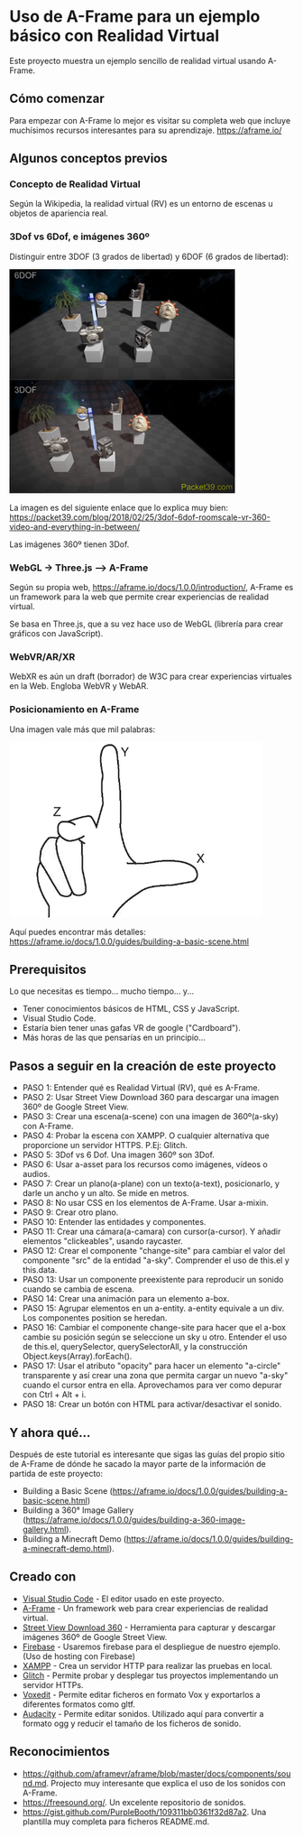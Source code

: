 # Uso de A-Frame para un ejemplo básico con Realidad Virtual

Este proyecto muestra un ejemplo sencillo de realidad virtual usando A-Frame.

## Cómo comenzar

Para empezar con A-Frame lo mejor es visitar su completa web que incluye muchísimos recursos interesantes para su aprendizaje. https://aframe.io/


## Algunos conceptos previos

### Concepto de Realidad Virtual

Según la Wikipedia, la realidad virtual (RV) es un entorno de escenas u objetos de apariencia real.

### 3Dof vs 6Dof, e imágenes 360º

Distinguir entre 3DOF (3 grados de libertad) y 6DOF (6 grados de libertad):

![alt text](https://github.com/tcrurav/A-FRAME-example/blob/master/screenshots/6DOFvs3DOF.gif)

La imagen es del siguiente enlace que lo explica muy bien: https://packet39.com/blog/2018/02/25/3dof-6dof-roomscale-vr-360-video-and-everything-in-between/

Las imágenes 360º tienen 3Dof.

### WebGL -> Three.js --> A-Frame

Según su propia web, https://aframe.io/docs/1.0.0/introduction/, A-Frame es un framework para la web que permite crear experiencias de realidad virtual.

Se basa en Three.js, que a su vez hace uso de WebGL (librería para crear gráficos con JavaScript).

### WebVR/AR/XR

WebXR es aún un draft (borrador) de W3C para crear experiencias virtuales en la Web. Engloba WebVR y WebAR.

### Posicionamiento en A-Frame

Una imagen vale más que mil palabras:

![alt text](https://github.com/tcrurav/A-FRAME-example/blob/master/screenshots/position.jpg)

Aquí puedes encontrar más detalles: https://aframe.io/docs/1.0.0/guides/building-a-basic-scene.html


## Prerequisitos

Lo que necesitas es tiempo... mucho tiempo... y...

* Tener conocimientos básicos de HTML, CSS y JavaScript.
* Visual Studio Code.
* Estaría bien tener unas gafas VR de google ("Cardboard").
* Más horas de las que pensarías en un principio...

## Pasos a seguir en la creación de este proyecto

* PASO 1: Entender qué es Realidad Virtual (RV), qué es A-Frame. 
* PASO 2: Usar Street View Download 360 para descargar una imagen 360º de Google Street View.
* PASO 3: Crear una escena(a-scene) con una imagen de 360º(a-sky) con A-Frame.
* PASO 4: Probar la escena con XAMPP. O cualquier alternativa que proporcione un servidor HTTPS. P.Ej: Glitch.
* PASO 5: 3Dof vs 6 Dof. Una imagen 360º son 3Dof.
* PASO 6: Usar a-asset para los recursos como imágenes, vídeos o audios.
* PASO 7: Crear un plano(a-plane) con un texto(a-text), posicionarlo, y darle un ancho y un alto. Se mide en metros.
* PASO 8: No usar CSS en los elementos de A-Frame. Usar a-mixin.
* PASO 9: Crear otro plano.
* PASO 10: Entender las entidades y componentes.
* PASO 11: Crear una cámara(a-camara) con cursor(a-cursor). Y añadir elementos "clickeables", usando raycaster.
* PASO 12: Crear el componente "change-site" para cambiar el valor del componente "src" de la entidad "a-sky". Comprender el uso de this.el y this.data.
* PASO 13: Usar un componente preexistente para reproducir un sonido cuando se cambia de escena.
* PASO 14: Crear una animación para un elemento a-box.
* PASO 15: Agrupar elementos en un a-entity. a-entity equivale a un div. Los componentes position se heredan.
* PASO 16: Cambiar el componente change-site para hacer que el a-box cambie su posición según se seleccione un sky u otro. Entender el uso de this.el, querySelector, querySelectorAll, y la construcción Object.keys(Array).forEach().
* PASO 17: Usar el atributo "opacity" para hacer un elemento "a-circle" transparente y así crear una zona que permita cargar un nuevo "a-sky" cuando el cursor entra en ella. Aprovechamos para ver como depurar con Ctrl + Alt + i.
* PASO 18: Crear un botón con HTML para activar/desactivar el sonido.


## Y ahora qué...

Después de este tutorial es interesante que sigas las guías del propio sitio de A-Frame de dónde he sacado la mayor parte de la información de partida de este proyecto:

* Building a Basic Scene (https://aframe.io/docs/1.0.0/guides/building-a-basic-scene.html)
* Building a 360° Image Gallery (https://aframe.io/docs/1.0.0/guides/building-a-360-image-gallery.html).
* Building a Minecraft Demo (https://aframe.io/docs/1.0.0/guides/building-a-minecraft-demo.html).

## Creado con

* [Visual Studio Code](https://code.visualstudio.com/) - El editor usado en este proyecto.
* [A-Frame](https://aframe.io/) - Un framework web para crear experiencias de realidad virtual.
* [Street View Download 360](https://svd360.istreetview.com/) - Herramienta para capturar y descargar imágenes 360º de Google Street View.
* [Firebase](https://www.purebasic.fr/english/viewtopic.php?f=27&t=50248) - Usaremos firebase para el despliegue de nuestro ejemplo. (Uso de hosting con Firebase)
* [XAMPP](https://www.apachefriends.org/es/index.html) - Crea un servidor HTTP para realizar las pruebas en local.
* [Glitch](https://glitch.com/) - Permite probar y desplegar tus proyectos implementando un servidor HTTPs.
* [Voxedit](https://www.voxedit.io/) - Permite editar ficheros en formato Vox y exportarlos a diferentes formatos como gltf.
* [Audacity](https://audacity.es/) - Permite editar sonidos. Utilizado aquí para convertir a formato ogg y reducir el tamaño de los ficheros de sonido.

## Reconocimientos

* https://github.com/aframevr/aframe/blob/master/docs/components/sound.md. Projecto muy interesante que explica el uso de los sonidos con A-Frame.
* https://freesound.org/. Un excelente repositorio de sonidos.
* https://gist.github.com/PurpleBooth/109311bb0361f32d87a2. Una plantilla muy completa para ficheros README.md.